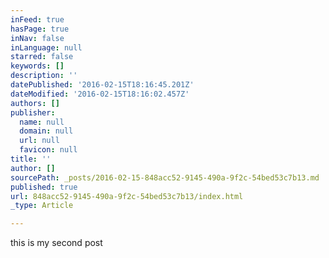 ```yaml
---
inFeed: true
hasPage: true
inNav: false
inLanguage: null
starred: false
keywords: []
description: ''
datePublished: '2016-02-15T18:16:45.201Z'
dateModified: '2016-02-15T18:16:02.457Z'
authors: []
publisher:
  name: null
  domain: null
  url: null
  favicon: null
title: ''
author: []
sourcePath: _posts/2016-02-15-848acc52-9145-490a-9f2c-54bed53c7b13.md
published: true
url: 848acc52-9145-490a-9f2c-54bed53c7b13/index.html
_type: Article

---
```

this is my second post